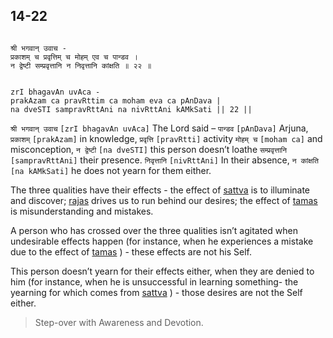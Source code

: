 ## 14-22


```shloka-sa

श्री भगवान् उवाच -
प्रकाशम् च प्रवृत्तिम् च मोहम् एव च पान्डव ।
न द्वेष्टी सम्प्रवृत्तानि न निवृत्तानि कांक्षति ॥ २२ ॥

```
```shloka-sa-hk

zrI bhagavAn uvAca -
prakAzam ca pravRttim ca moham eva ca pAnDava |
na dveSTI sampravRttAni na nivRttAni kAMkSati || 22 ||

```
`श्री भगवान् उवाच` `[zrI bhagavAn uvAca]` The Lord said –
`पान्डव` `[pAnDava]` Arjuna, `प्रकाशम्` `[prakAzam]` in knowledge, `प्रवृत्ति` `[pravRtti]` activity `मोहम् च` `[moham ca]` and misconception, `न द्वेष्टी` `[na dveSTI]` this person doesn’t loathe `सम्प्रवृत्तानि` `[sampravRttAni]` their presence. `निवृत्तानि` `[nivRttAni]` In their absence, `न कांक्षति` `[na kAMkSati]` he does not yearn for them either.

<a name='satva_rajas_tamas_effects'></a>
The three qualities have their effects - the effect of 
[sattva](14-6.md#sattva)
 is to illuminate and discover; 
[rajas](14-7.md#rajas)
 drives us to run behind our desires; the effect of 
[tamas](14-8.md#tamas)
 is misunderstanding and mistakes. 

A person who has crossed over the three qualities isn’t agitated when undesirable effects happen (for instance, when he experiences a mistake due to the effect of 
[tamas](14-8.md#tamas)
) - these effects are not his Self. 

This person doesn’t yearn for their effects either, when they are denied to him (for instance, when he is unsuccessful in learning something- the yearning for which comes from 
[sattva](14-6.md#sattva)
) - those desires are not the Self either.



<a name='applopener_195'></a>
> Step-over with Awareness and Devotion.



